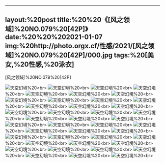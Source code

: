 ﻿---
layout:%20post
title:%20%20《[风之领域]%20NO.079%20[42P]》
date:%20%20%202021-01-07
img:%20http://photo.orgx.cf/性感/2021/[风之领域]%20NO.079%20[42P]/000.jpg
tags:%20[美女,%20性感,%20泳衣]
---

[风之领域]%20NO.079%20[42P]



![天空幻境](http://photo.orgx.cf/性感/2021/[风之领域]%20NO.079%20[42P]/001.jpg%20''天空幻境'')%20<br>
![天空幻境](http://photo.orgx.cf/性感/2021/[风之领域]%20NO.079%20[42P]/002.jpg%20''天空幻境'')%20<br>
![天空幻境](http://photo.orgx.cf/性感/2021/[风之领域]%20NO.079%20[42P]/003.jpg%20''天空幻境'')%20<br>
![天空幻境](http://photo.orgx.cf/性感/2021/[风之领域]%20NO.079%20[42P]/004.jpg%20''天空幻境'')%20<br>
![天空幻境](http://photo.orgx.cf/性感/2021/[风之领域]%20NO.079%20[42P]/005.jpg%20''天空幻境'')%20<br>
![天空幻境](http://photo.orgx.cf/性感/2021/[风之领域]%20NO.079%20[42P]/006.jpg%20''天空幻境'')%20<br>
![天空幻境](http://photo.orgx.cf/性感/2021/[风之领域]%20NO.079%20[42P]/007.jpg%20''天空幻境'')%20<br>
![天空幻境](http://photo.orgx.cf/性感/2021/[风之领域]%20NO.079%20[42P]/008.jpg%20''天空幻境'')%20<br>
![天空幻境](http://photo.orgx.cf/性感/2021/[风之领域]%20NO.079%20[42P]/009.jpg%20''天空幻境'')%20<br>
![天空幻境](http://photo.orgx.cf/性感/2021/[风之领域]%20NO.079%20[42P]/010.jpg%20''天空幻境'')%20<br>
![天空幻境](http://photo.orgx.cf/性感/2021/[风之领域]%20NO.079%20[42P]/011.jpg%20''天空幻境'')%20<br>
![天空幻境](http://photo.orgx.cf/性感/2021/[风之领域]%20NO.079%20[42P]/012.jpg%20''天空幻境'')%20<br>
![天空幻境](http://photo.orgx.cf/性感/2021/[风之领域]%20NO.079%20[42P]/013.jpg%20''天空幻境'')%20<br>
![天空幻境](http://photo.orgx.cf/性感/2021/[风之领域]%20NO.079%20[42P]/014.jpg%20''天空幻境'')%20<br>
![天空幻境](http://photo.orgx.cf/性感/2021/[风之领域]%20NO.079%20[42P]/015.jpg%20''天空幻境'')%20<br>
![天空幻境](http://photo.orgx.cf/性感/2021/[风之领域]%20NO.079%20[42P]/016.jpg%20''天空幻境'')%20<br>
![天空幻境](http://photo.orgx.cf/性感/2021/[风之领域]%20NO.079%20[42P]/017.jpg%20''天空幻境'')%20<br>
![天空幻境](http://photo.orgx.cf/性感/2021/[风之领域]%20NO.079%20[42P]/018.jpg%20''天空幻境'')%20<br>
![天空幻境](http://photo.orgx.cf/性感/2021/[风之领域]%20NO.079%20[42P]/019.jpg%20''天空幻境'')%20<br>
![天空幻境](http://photo.orgx.cf/性感/2021/[风之领域]%20NO.079%20[42P]/020.jpg%20''天空幻境'')%20<br>
![天空幻境](http://photo.orgx.cf/性感/2021/[风之领域]%20NO.079%20[42P]/021.jpg%20''天空幻境'')%20<br>
![天空幻境](http://photo.orgx.cf/性感/2021/[风之领域]%20NO.079%20[42P]/022.jpg%20''天空幻境'')%20<br>
![天空幻境](http://photo.orgx.cf/性感/2021/[风之领域]%20NO.079%20[42P]/023.jpg%20''天空幻境'')%20<br>
![天空幻境](http://photo.orgx.cf/性感/2021/[风之领域]%20NO.079%20[42P]/024.jpg%20''天空幻境'')%20<br>
![天空幻境](http://photo.orgx.cf/性感/2021/[风之领域]%20NO.079%20[42P]/025.jpg%20''天空幻境'')%20<br>
![天空幻境](http://photo.orgx.cf/性感/2021/[风之领域]%20NO.079%20[42P]/026.jpg%20''天空幻境'')%20<br>
![天空幻境](http://photo.orgx.cf/性感/2021/[风之领域]%20NO.079%20[42P]/027.jpg%20''天空幻境'')%20<br>
![天空幻境](http://photo.orgx.cf/性感/2021/[风之领域]%20NO.079%20[42P]/028.jpg%20''天空幻境'')%20<br>
![天空幻境](http://photo.orgx.cf/性感/2021/[风之领域]%20NO.079%20[42P]/029.jpg%20''天空幻境'')%20<br>
![天空幻境](http://photo.orgx.cf/性感/2021/[风之领域]%20NO.079%20[42P]/030.jpg%20''天空幻境'')%20<br>
![天空幻境](http://photo.orgx.cf/性感/2021/[风之领域]%20NO.079%20[42P]/031.jpg%20''天空幻境'')%20<br>
![天空幻境](http://photo.orgx.cf/性感/2021/[风之领域]%20NO.079%20[42P]/032.jpg%20''天空幻境'')%20<br>
![天空幻境](http://photo.orgx.cf/性感/2021/[风之领域]%20NO.079%20[42P]/033.jpg%20''天空幻境'')%20<br>
![天空幻境](http://photo.orgx.cf/性感/2021/[风之领域]%20NO.079%20[42P]/034.jpg%20''天空幻境'')%20<br>
![天空幻境](http://photo.orgx.cf/性感/2021/[风之领域]%20NO.079%20[42P]/035.jpg%20''天空幻境'')%20<br>
![天空幻境](http://photo.orgx.cf/性感/2021/[风之领域]%20NO.079%20[42P]/036.jpg%20''天空幻境'')%20<br>
![天空幻境](http://photo.orgx.cf/性感/2021/[风之领域]%20NO.079%20[42P]/037.jpg%20''天空幻境'')%20<br>
![天空幻境](http://photo.orgx.cf/性感/2021/[风之领域]%20NO.079%20[42P]/038.jpg%20''天空幻境'')%20<br>
![天空幻境](http://photo.orgx.cf/性感/2021/[风之领域]%20NO.079%20[42P]/039.jpg%20''天空幻境'')%20<br>
![天空幻境](http://photo.orgx.cf/性感/2021/[风之领域]%20NO.079%20[42P]/040.jpg%20''天空幻境'')%20<br>
![天空幻境](http://photo.orgx.cf/性感/2021/[风之领域]%20NO.079%20[42P]/041.jpg%20''天空幻境'')%20<br>
![天空幻境](http://photo.orgx.cf/性感/2021/[风之领域]%20NO.079%20[42P]/042.jpg%20''天空幻境'')%20<br>